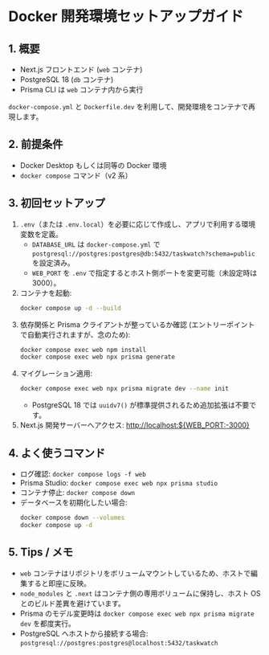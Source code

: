 # Docker 開発環境セットアップガイド

## 1. 概要

- Next.js フロントエンド (`web` コンテナ)
- PostgreSQL 18 (`db` コンテナ)
- Prisma CLI は `web` コンテナ内から実行

`docker-compose.yml` と `Dockerfile.dev` を利用して、開発環境をコンテナで再現します。

## 2. 前提条件

- Docker Desktop もしくは同等の Docker 環境
- `docker compose` コマンド（v2 系）

## 3. 初回セットアップ

1. `.env`（または `.env.local`）を必要に応じて作成し、アプリで利用する環境変数を定義。
   - `DATABASE_URL` は `docker-compose.yml` で `postgresql://postgres:postgres@db:5432/taskwatch?schema=public` を設定済み。
   - `WEB_PORT` を `.env` で指定するとホスト側ポートを変更可能（未設定時は 3000）。
2. コンテナを起動:
   ```bash
   docker compose up -d --build
   ```
3. 依存関係と Prisma クライアントが整っているか確認 (エントリーポイントで自動実行されますが、念のため):
   ```bash
   docker compose exec web npm install
   docker compose exec web npx prisma generate
   ```
4. マイグレーション適用:
   ```bash
   docker compose exec web npx prisma migrate dev --name init
   ```
   - PostgreSQL 18 では `uuidv7()` が標準提供されるため追加拡張は不要です。
5. Next.js 開発サーバーへアクセス: <http://localhost:${WEB_PORT:-3000}>


## 4. よく使うコマンド

- ログ確認: `docker compose logs -f web`
- Prisma Studio: `docker compose exec web npx prisma studio`
- コンテナ停止: `docker compose down`
- データベースを初期化したい場合:
  ```bash
  docker compose down --volumes
  docker compose up -d
  ```

## 5. Tips / メモ

- `web` コンテナはリポジトリをボリュームマウントしているため、ホストで編集すると即座に反映。
- `node_modules` と `.next` はコンテナ側の専用ボリュームに保持し、ホスト OS とのビルド差異を避けています。
- Prisma のモデル変更時は `docker compose exec web npx prisma migrate dev` を都度実行。
- PostgreSQL へホストから接続する場合: `postgresql://postgres:postgres@localhost:5432/taskwatch`
